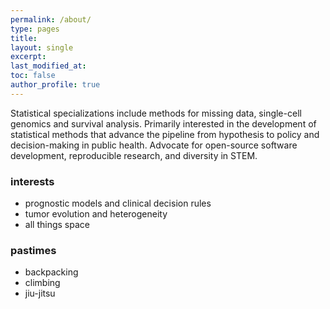 ```yaml
---
permalink: /about/
type: pages
title:
layout: single
excerpt:
last_modified_at: 
toc: false
author_profile: true
---
```


Statistical specializations include methods for missing data, single-cell genomics and survival analysis. Primarily interested in the development of statistical methods that advance the pipeline from hypothesis to policy and decision-making in public health. Advocate for open-source software development, reproducible research, and diversity in STEM.

### interests
- prognostic models and clinical decision rules
- tumor evolution and heterogeneity
- all things space

### pastimes
- backpacking
- climbing
- jiu-jitsu
